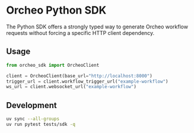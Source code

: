 # Orcheo Python SDK

The Python SDK offers a strongly typed way to generate Orcheo workflow requests without forcing a specific HTTP client dependency.

## Usage

```python
from orcheo_sdk import OrcheoClient

client = OrcheoClient(base_url="http://localhost:8000")
trigger_url = client.workflow_trigger_url("example-workflow")
ws_url = client.websocket_url("example-workflow")
```

## Development

```bash
uv sync --all-groups
uv run pytest tests/sdk -q
```
